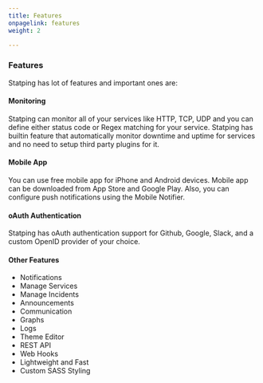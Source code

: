 ```yaml
---
title: Features
onpagelink: features
weight: 2

---
```


### **Features**

Statping has lot of features and important ones are:

#### Monitoring

Statping can monitor all of your services like HTTP, TCP, UDP and you can define either status code or Regex matching for your service. Statping has builtin feature that automatically monitor downtime and uptime for services and no need to setup third party plugins for it.

#### Mobile App

You can use free mobile app for iPhone and Android devices. Mobile app can be downloaded from App Store and Google Play. Also, you can configure push notifications using the Mobile Notifier.

#### oAuth Authentication

Statping has oAuth authentication support for Github, Google, Slack, and a custom OpenID provider of your choice.

#### Other Features

- Notifications
- Manage Services
- Manage Incidents
- Announcements
- Communication
- Graphs
- Logs
- Theme Editor
- REST API
- Web Hooks
- Lightweight and Fast
- Custom SASS Styling
 
